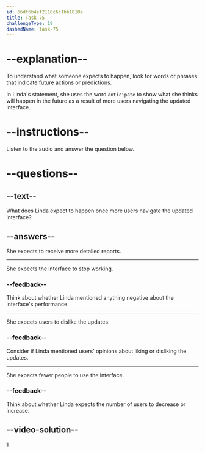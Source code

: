 ```yaml
---
id: 66df6b4ef2110c6c1bb1818a
title: Task 75
challengeType: 19
dashedName: task-75
---
```

<!--
AUDIO REFERENCE:
Linda: Not yet, but I anticipate we'll start receiving more detailed reports as more users navigate the updated interface.
-->

# --explanation--

To understand what someone expects to happen, look for words or phrases that indicate future actions or predictions. 

In Linda's statement, she uses the word `anticipate` to show what she thinks will happen in the future as a result of more users navigating the updated interface.

# --instructions--

Listen to the audio and answer the question below.

# --questions--

## --text--

What does Linda expect to happen once more users navigate the updated interface?

## --answers--

She expects to receive more detailed reports.

---

She expects the interface to stop working.

### --feedback--

Think about whether Linda mentioned anything negative about the interface's performance.

---

She expects users to dislike the updates.

### --feedback--

Consider if Linda mentioned users' opinions about liking or disliking the updates.

---

She expects fewer people to use the interface.

### --feedback--

Think about whether Linda expects the number of users to decrease or increase.

## --video-solution--

1

